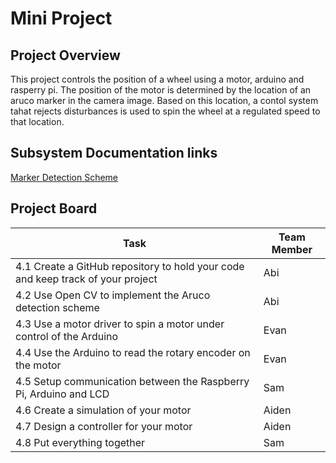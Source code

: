 # Mini Project
## Project Overview
This project controls the position of a wheel using a motor, arduino and rasperry pi. The position of the motor is determined by the location of an aruco marker in the camera image. Based on this location, a contol system tahat rejects disturbances is used to spin the wheel at a regulated speed to that location.
## Subsystem Documentation links
[Marker Detection Scheme](https://github.com/abimartho/SEED/blob/main/Mini_Project/cv/cv_readme.txt)
## Project Board
| Task | Team Member |
| --- | --- |
| 4.1 Create a GitHub repository to hold your code and keep track of your project | Abi |
| 4.2 Use Open CV to implement the Aruco detection scheme | Abi |
| 4.3 Use a motor driver to spin a motor under control of the Arduino | Evan |
| 4.4 Use the Arduino to read the rotary encoder on the motor  | Evan |
| 4.5 Setup communication between the Raspberry Pi, Arduino and LCD  | Sam |
| 4.6 Create a simulation of your motor  | Aiden |
| 4.7 Design a controller for your motor  | Aiden |
| 4.8 Put everything together  | Sam |
